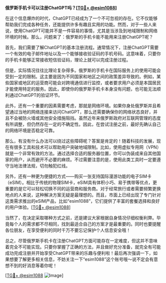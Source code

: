 **俄罗斯手机卡可以注册ChatGPT吗？[[TG💪+ @esim1088](https://t.me/s/esim1088)]**

在这个信息爆炸的时代，ChatGPT已经成为了一个不可忽视的存在。它不仅能够帮助我们完成各种任务，还能提供许多有趣且实用的功能。然而，对于一些人来说，使用ChatGPT可能并不是一件容易的事情，尤其是当涉及到地域限制和网络环境的时候。那么，问题来了：俄罗斯的手机卡能不能用来注册ChatGPT呢？

首先，我们需要了解ChatGPT的基本注册流程。通常情况下，注册ChatGPT需要一个有效的电子邮件地址以及一个能够接收验证码的手机号码。这意味着，只要你的手机卡能够正常接收短信验证码，理论上就可以完成注册过程。

但是，实际情况往往比理论复杂得多。俄罗斯的手机卡在国际服务上的使用可能会受到一定的限制。这主要是因为不同国家和地区之间的政策差异导致的。例如，某些国家或地区的运营商可能会对跨境通信进行监控，或者要求用户必须是本国居民才能使用特定的服务。因此，即使你的俄罗斯手机卡本身没有问题，也可能无法顺利通过ChatGPT的验证环节。

此外，还有一个重要的因素需要考虑，那就是网络环境。如果你身处俄罗斯并且希望通过当地的网络连接来访问ChatGPT，那么还需要确保你的网络状态良好，并且不会被防火墙或其他安全措施阻挡。虽然近年来俄罗斯政府对互联网管理的态度有所调整，但仍然存在一定的不确定性。因此，在尝试注册之前，最好先确认自己的网络环境是否稳定可靠。

那么，有没有什么办法可以绕过这些障碍呢？答案是肯定的！随着科技的发展，现在有很多工具和技术可以帮助用户突破地域限制。比如，使用虚拟专用网（VPN）就是一个非常有效的方法。通过选择合适的服务器位置，你可以伪装成来自其他国家的用户，从而避开不必要的麻烦。不过需要注意的是，使用此类工具时一定要遵守当地法律法规，切勿触犯红线。

另外，还有一种更为便捷的方式——购买一张支持国际漫游功能的电子SIM卡（eSIM）。相比于传统的物理SIM卡，eSIM具有体积小巧、易于携带等优点，更重要的是它可以轻松切换不同的运营商和服务商。对于经常旅行或者需要频繁更换地点的人来说，这种解决方案无疑是最理想的。而且，市面上已经出现了专门针对这类需求推出的eSIM产品，比如“esim1088”，它们提供了丰富的套餐选择和良好的用户体验。[[TG💪+ @esim1088](https://t.me/s/esim1088)]

当然了，在决定采取哪种方式之前，还是建议大家根据自身情况仔细权衡利弊。毕竟每个人的需求都不尽相同，找到最适合自己的方案才是最重要的。同时也要提醒各位朋友，在享受便利的同时千万不要忘记保护个人信息安全哦！

总之，尽管俄罗斯手机卡在注册ChatGPT方面可能存在一定难度，但这并不意味着完全不可能实现。只要你掌握了正确的方法，并且做好充分准备，就完全有可能成功完成注册并开始享受ChatGPT带来的乐趣与便利啦！最后再次强调一下，如果想要了解更多相关信息，不妨关注一下“esim1088”这个账号哦～说不定会有意想不到的好消息等着你呢！

[[TG💪+ @esim1088](https://t.me/s/esim1088) ![Image](https://i.postimg.cc/4NQfJmqS/Snipaste-2025-05-13-00-14-12.png)]